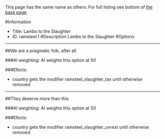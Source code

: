 This page has the same name as others. For full listing see bottom of [the base page](lambs_to_the_slaughter.md).

#Information
 - Title: Lambs to the Slaughter
 - ID: ramsteel.1
#Description
Lambs to the Slaughter
#Options

___
##We are a pragmatic folk, after all

###AI weighting:
AI weights this option at 50


###Efects:<ul><li>country gets the modifier ramsteel_slaughter_tax until otherwise removed</li></ul>

___
##They deserve more than this

###AI weighting:
AI weights this option at 50


###Efects:<ul><li>country gets the modifier ramsteel_slaughter_unrest until otherwise removed</li></ul>
